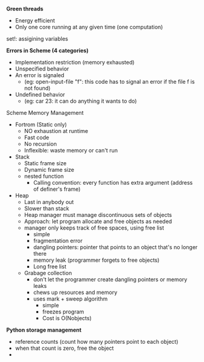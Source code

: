 **Green threads**
- Energy efficient
- Only one core running at any given time (one computation)

set!: assigining variables

**Errors in Scheme (4 categories)**
- Implementation restriction (memory exhausted)
- Unspecified behavior 
- An error is signaled
	- (eg: open-input-file "f": this code has to signal an error if the file f is not found)
- Undefined behavior
	- (eg: car 23: it can do anything it wants to do)

Scheme Memory Management
- Fortrom (Static only)
	- NO exhaustion at runtime
	- Fast code
	- No recursion
	- Inflexible: waste memory or can't run
- Stack
	- Static frame size
	- Dynamic frame size
	- nested function
		- Calling convention: every function has extra argument (address of definer's frame)
- Heap
	- Last in anybody out
	- Slower than stack
	- Heap manager must manage discontinuous sets of objects 
	- Approach: let program allocate and free objects as needed
	- manager only keeps track of free spaces, using free list
		- simple
		- fragmentation error
		- dangling pointers: pointer that points to an object that's no longer there
		- memory leak (programmer forgets to free objects)
		- Long free list
	- Grabage collection
		- don't let the programmer create dangling pointers or memory leaks
		- chews up resources and memory 
		- uses mark + sweep algorithm
			- simple
			- freezes program
			- Cost is O(Nobjects)

**Python storage management**
- reference counts (count how many pointers point to each object)
- when that count is zero, free the object
- 